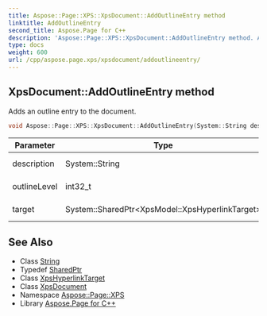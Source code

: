 ```yaml
---
title: Aspose::Page::XPS::XpsDocument::AddOutlineEntry method
linktitle: AddOutlineEntry
second_title: Aspose.Page for C++
description: 'Aspose::Page::XPS::XpsDocument::AddOutlineEntry method. Adds an outline entry to the document in C++.'
type: docs
weight: 600
url: /cpp/aspose.page.xps/xpsdocument/addoutlineentry/
---
```

## XpsDocument::AddOutlineEntry method


Adds an outline entry to the document.

```cpp
void Aspose::Page::XPS::XpsDocument::AddOutlineEntry(System::String description, int32_t outlineLevel, System::SharedPtr<XpsModel::XpsHyperlinkTarget> target)
```


| Parameter | Type | Description |
| --- | --- | --- |
| description | System::String | The entry description. |
| outlineLevel | int32_t | The outline level. |
| target | System::SharedPtr\<XpsModel::XpsHyperlinkTarget\> | The entry target. |

## See Also

* Class [String](../../../system/string/)
* Typedef [SharedPtr](../../../system/sharedptr/)
* Class [XpsHyperlinkTarget](../../../aspose.page.xps.xpsmodel/xpshyperlinktarget/)
* Class [XpsDocument](../)
* Namespace [Aspose::Page::XPS](../../)
* Library [Aspose.Page for C++](../../../)

